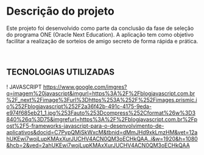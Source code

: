 <h1>Descrição do projeto</h1>
<p>Este projeto foi desenvolvido como parte da conclusão da fase de seleção do programa ONE (Oracle Next Education). 
A aplicação tem como objetivo facilitar a realização de sorteios de amigo secreto de forma rápida e prática.</p>
<br>
<h2>TECNOLOGIAS UTILIZADAS</h2>

! JAVASCRIPT https://www.google.com/imgres?q=imagem%20javascript&imgurl=https%3A%2F%2Fblogjavascript.com.br%2F_next%2Fimage%3Furl%3Dhttps%253A%252F%252Fimages.prismic.io%252Fblogjavascript%252F2a36f42b-491c-4175-9eda-e974f685eb21_1.jpg%253Fauto%253Dcompress%252Cformat%26w%3D3840%26q%3D75&imgrefurl=https%3A%2F%2Fblogjavascript.com.br%2Fpost%2F5-frameworks-javascript-para-o-desenvolvimento-de-aplicativos&docid=C7PypQMiSkWxcM&tbnid=dMmJHd9xkLmzHM&vet=12ahUKEwi7wojLupKMAxXurJUCHV4ACN0QM3oECHkQAA..i&w=1920&h=1080&hcb=2&ved=2ahUKEwi7wojLupKMAxXurJUCHV4ACN0QM3oECHkQAA
